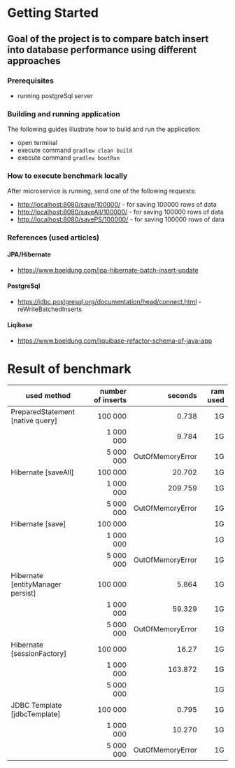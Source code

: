 # Getting Started

## Goal of the project is to compare batch insert into database performance using different approaches

### Prerequisites

* running postgreSql server


### Building and running application
The following guides illustrate how to build and run the application:

* open terminal
* execute command `gradlew clean build`
* execute command `gradlew bootRun`


### How to execute benchmark locally
After microservice is running, send one of the following requests:

* [http://localhost:8080/save/100000/](http://localhost:8080/save/100000/) - for saving 100000 rows of data
* [http://localhost:8080/saveAll/100000/](http://localhost:8080/saveAll/100000/) - for saving 100000 rows of data
* [http://localhost:8080/savePS/100000/](http://localhost:8080/savePS/100000/) - for saving 100000 rows of data

### References (used articles)
#### JPA/Hibernate
* https://www.baeldung.com/jpa-hibernate-batch-insert-update
#### PostgreSql
* https://jdbc.postgresql.org/documentation/head/connect.html - reWriteBatchedInserts

#### Liqibase
* https://www.baeldung.com/liquibase-refactor-schema-of-java-app

# Result of benchmark

| used method                      | number of inserts           | seconds          | ram used|
| ---------------------------------|----------------------------:|-----------------:|--------:|
| PreparedStatement [native query] | 100 000                     |             0.738|       1G|
|                                  | 1 000 000                   |             9.784|       1G|
|                                  | 5 000 000                   |  OutOfMemoryError|       1G|
| Hibernate [saveAll]              | 100 000                     |            20.702|       1G|
|                                  | 1 000 000                   |           209.759|       1G|
|                                  | 5 000 000                   |  OutOfMemoryError|       1G|
| Hibernate [save]                 | 100 000                     |                  |       1G|
|                                  | 1 000 000                   |                  |       1G|
|                                  | 5 000 000                   |  OutOfMemoryError|       1G|
| Hibernate [entityManager persist]| 100 000                     |             5.864|       1G|
|                                  | 1 000 000                   |            59.329|       1G|
|                                  | 5 000 000                   |  OutOfMemoryError|       1G|
| Hibernate [sessionFactory]       | 100 000                     |             16.27|       1G|
|                                  | 1 000 000                   |           163.872|       1G|
|                                  | 5 000 000                   |                  |       1G|
| JDBC Template [jdbcTemplate]     | 100 000                     |             0.795|       1G|
|                                  | 1 000 000                   |            10.270|       1G|
|                                  | 5 000 000                   |  OutOfMemoryError|       1G|